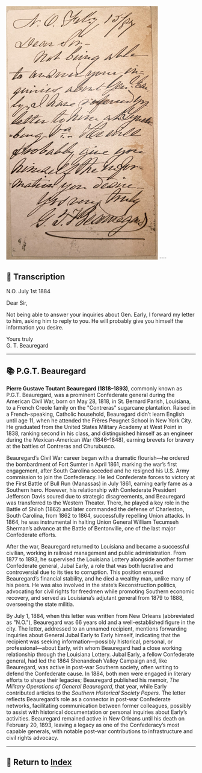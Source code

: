 <img src="assets/Beauregard_Letter.jpg" alt="Beauregard Letter" style="max-width: 80%; height: auto;"/>
---

## 📜 Transcription

N.O. July 1st 1884  

Dear Sir,  

Not being able to answer your inquiries about Gen. Early, I forward my letter to him, asking him to reply to you. He will probably give you himself the information you desire.  

Yours truly  
G. T. Beauregard  

---

## 📚 P.G.T. Beauregard

**Pierre Gustave Toutant Beauregard (1818–1893)**, commonly known as P.G.T. Beauregard, was a prominent Confederate general during the American Civil War, born on May 28, 1818, in St. Bernard Parish, Louisiana, to a French Creole family on the "Contreras" sugarcane plantation. Raised in a French-speaking, Catholic household, Beauregard didn’t learn English until age 11, when he attended the Frères Peugnet School in New York City. He graduated from the United States Military Academy at West Point in 1838, ranking second in his class, and distinguished himself as an engineer during the Mexican-American War (1846–1848), earning brevets for bravery at the battles of Contreras and Churubusco.  

Beauregard’s Civil War career began with a dramatic flourish—he ordered the bombardment of Fort Sumter in April 1861, marking the war’s first engagement, after South Carolina seceded and he resigned his U.S. Army commission to join the Confederacy. He led Confederate forces to victory at the First Battle of Bull Run (Manassas) in July 1861, earning early fame as a Southern hero. However, his relationship with Confederate President Jefferson Davis soured due to strategic disagreements, and Beauregard was transferred to the Western Theater. There, he played a key role in the Battle of Shiloh (1862) and later commanded the defense of Charleston, South Carolina, from 1862 to 1864, successfully repelling Union attacks. In 1864, he was instrumental in halting Union General William Tecumseh Sherman’s advance at the Battle of Bentonville, one of the last major Confederate efforts.  

After the war, Beauregard returned to Louisiana and became a successful civilian, working in railroad management and public administration. From 1877 to 1893, he supervised the Louisiana Lottery alongside another former Confederate general, Jubal Early, a role that was both lucrative and controversial due to its ties to corruption. This position ensured Beauregard’s financial stability, and he died a wealthy man, unlike many of his peers. He was also involved in the state’s Reconstruction politics, advocating for civil rights for freedmen while promoting Southern economic recovery, and served as Louisiana’s adjutant general from 1879 to 1888, overseeing the state militia.  

By July 1, 1884, when this letter was written from New Orleans (abbreviated as "N.O."), Beauregard was 66 years old and a well-established figure in the city. The letter, addressed to an unnamed recipient, mentions forwarding inquiries about General Jubal Early to Early himself, indicating that the recipient was seeking information—possibly historical, personal, or professional—about Early, with whom Beauregard had a close working relationship through the Louisiana Lottery. Jubal Early, a fellow Confederate general, had led the 1864 Shenandoah Valley Campaign and, like Beauregard, was active in post-war Southern society, often writing to defend the Confederate cause. In 1884, both men were engaged in literary efforts to shape their legacies; Beauregard published his memoir, *The Military Operations of General Beauregard*, that year, while Early contributed articles to the *Southern Historical Society Papers*. The letter reflects Beauregard’s role as a connector in post-war Confederate networks, facilitating communication between former colleagues, possibly to assist with historical documentation or personal inquiries about Early’s activities. Beauregard remained active in New Orleans until his death on February 20, 1893, leaving a legacy as one of the Confederacy’s most capable generals, with notable post-war contributions to infrastructure and civil rights advocacy.  

---

## 🔗 Return to [Index](index.md)